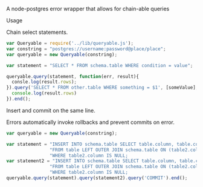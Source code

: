 A node-postgres error wrapper that allows for chain-able queries

Usage

Chain select statements.

```javascript
var Queryable = require('../lib/queryable.js');
var constring = "postgres://username:password@place/place";
var queryable = new Queryable(constring);

var statement = "SELECT * FROM schema.table WHERE condition = value";

queryable.query(statement, function(err, result){
  consle.log(result.rows);
}).query('SELECT * FROM other.table WHERE something = $1', [someValue], function(err, result){
  console.log(result.rows)
}).end();
```

Insert and commit on the same line.

Errors automatically invoke rollbacks and prevent commits on error.

```javascript
var queryable = new Queryable(constring);

var statement = "INSERT INTO schema.table SELECT table.column, table.column2 " +
                "FROM table LEFT OUTER JOIN schema.table ON (table2.column = table2.column) " +
                "WHERE table2.column IS NULL;
var statement2 = "INSERT INTO schema.table SELECT table.column, table.column2 " +
                "FROM table LEFT OUTER JOIN schema.table ON (table2.column = table2.column) " +
                "WHERE table2.column IS NULL;
queryable.query(statement).query(statement2).query('COMMIT').end();
```
